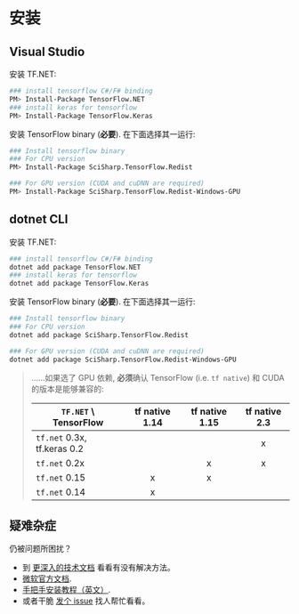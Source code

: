 # 安装

## Visual Studio

安装 TF.NET:

```bash
### install tensorflow C#/F# binding
PM> Install-Package TensorFlow.NET
### install keras for tensorflow
PM> Install-Package TensorFlow.Keras
```

安装 TensorFlow binary (**必要**). 在下面选择其一运行:

```bash
### Install tensorflow binary
### For CPU version
PM> Install-Package SciSharp.TensorFlow.Redist

### For GPU version (CUDA and cuDNN are required)
PM> Install-Package SciSharp.TensorFlow.Redist-Windows-GPU
```

## dotnet CLI

安装 TF.NET:

```bash
### install tensorflow C#/F# binding
dotnet add package TensorFlow.NET
### install keras for tensorflow
dotnet add package TensorFlow.Keras
```

安装 TensorFlow binary (**必要**). 在下面选择其一运行:

```bash
### Install tensorflow binary
### For CPU version
dotnet add package SciSharp.TensorFlow.Redist

### For GPU version (CUDA and cuDNN are required)
dotnet add package SciSharp.TensorFlow.Redist-Windows-GPU
```

> ……如果选了 GPU 依赖, **必须**确认 TensorFlow (i.e. `tf native`) 和 CUDA 的版本是能够兼容的:
>
> | `TF.NET` \ TensorFlow       | tf native 1.14 | tf native 1.15 | tf native 2.3 |
> | --------------------------- | :------------: | :------------: | :-----------: |
> | `tf.net` 0.3x, tf.keras 0.2 |                |                |       x       |
> | `tf.net` 0.2x               |                |       x        |       x       |
> | `tf.net` 0.15               |       x        |       x        |               |
> | `tf.net` 0.14               |       x        |                |               |

## 疑难杂症

仍被问题所困扰？

-   到 [更深入的技术文档](essentials/installationTroubleshooting.md) 看看有没有解决方法。
-   [微软官方文档](https://docs.microsoft.com/zh-cn/dotnet/api/microsoft.ml.vision.imageclassificationtrainer?view=ml-dotnet#using-tensorflow-based-apis).
-   [手把手安装教程（英文）](https://medium.com/dev-genius/tensorflow-basic-setup-for-net-developers-d56bfb0af40e).
-   或者干脆 [发个 issue](https://github.com/SciSharp/TensorFlow.NET/issues) 找人帮忙看看。
